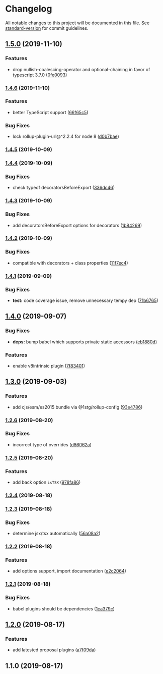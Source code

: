 # Changelog

All notable changes to this project will be documented in this file. See [standard-version](https://github.com/conventional-changelog/standard-version) for commit guidelines.

## [1.5.0](https://github.com/rx-ts/babel-preset-proposal-typescript/compare/v1.4.6...v1.5.0) (2019-11-10)


### Features

* drop nullish-coalescing-operator and optional-chaining in favor of typescript 3.7.0 ([0fe0093](https://github.com/rx-ts/babel-preset-proposal-typescript/commit/0fe0093e22c60c8a04846e643c8998ff5c28fc29))

### [1.4.6](https://github.com/rx-ts/babel-preset-proposal-typescript/compare/v1.4.5...v1.4.6) (2019-11-10)


### Features

* better TypeScript support ([66f65c5](https://github.com/rx-ts/babel-preset-proposal-typescript/commit/66f65c51bec7d4c67eb1d3f65438a831b2dfe67d))


### Bug Fixes

* lock rollup-plugin-url@^2.2.4 for node 8 ([d0b7bae](https://github.com/rx-ts/babel-preset-proposal-typescript/commit/d0b7baead76b14384326ad72acf1ee1e51409940))

### [1.4.5](https://github.com/rx-ts/babel-preset-proposal-typescript/compare/v1.4.4...v1.4.5) (2019-10-09)

### [1.4.4](https://github.com/rx-ts/babel-preset-proposal-typescript/compare/v1.4.3...v1.4.4) (2019-10-09)


### Bug Fixes

* check typeof decoratorsBeforeExport ([336dc46](https://github.com/rx-ts/babel-preset-proposal-typescript/commit/336dc4613f188b7a3250ab33acc3bbbddf82f996))

### [1.4.3](https://github.com/rx-ts/babel-preset-proposal-typescript/compare/v1.4.2...v1.4.3) (2019-10-09)


### Bug Fixes

* add decoratorsBeforeExport options for decorators ([1b84269](https://github.com/rx-ts/babel-preset-proposal-typescript/commit/1b84269d54bbf72b10322d2c07155ea8b128a546))

### [1.4.2](https://github.com/rx-ts/babel-preset-proposal-typescript/compare/v1.4.1...v1.4.2) (2019-10-09)


### Bug Fixes

* compatible with decorators + class properties ([11f7ec4](https://github.com/rx-ts/babel-preset-proposal-typescript/commit/11f7ec4cf72e7ba63705cc0d3b297b04ff1a28ec))

### [1.4.1](https://github.com/rx-ts/babel-preset-proposal-typescript/compare/v1.4.0...v1.4.1) (2019-09-09)


### Bug Fixes

* **test:** code coverage issue, remove unnecessary tempy dep ([71b6765](https://github.com/rx-ts/babel-preset-proposal-typescript/commit/71b6765))

## [1.4.0](https://github.com/rx-ts/babel-preset-proposal-typescript/compare/v1.3.0...v1.4.0) (2019-09-07)


### Bug Fixes

* **deps:** bump babel which supports private static accessors ([eb1880d](https://github.com/rx-ts/babel-preset-proposal-typescript/commit/eb1880d))


### Features

* enable v8intrinsic plugin ([7f83401](https://github.com/rx-ts/babel-preset-proposal-typescript/commit/7f83401))

## [1.3.0](https://github.com/rx-ts/babel-preset-proposal-typescript/compare/v1.2.6...v1.3.0) (2019-09-03)


### Features

* add cjs/esm/es2015 bundle via @1stg/rollup-config ([93e4786](https://github.com/rx-ts/babel-preset-proposal-typescript/commit/93e4786))

### [1.2.6](https://github.com/JounQin/babel-preset-proposal-typescript/compare/v1.2.5...v1.2.6) (2019-08-20)


### Bug Fixes

* incorrect type of overrides ([d86062a](https://github.com/JounQin/babel-preset-proposal-typescript/commit/d86062a))

### [1.2.5](https://github.com/JounQin/babel-preset-proposal-typescript/compare/v1.2.4...v1.2.5) (2019-08-20)


### Features

* add back option `isTSX` ([978fa86](https://github.com/JounQin/babel-preset-proposal-typescript/commit/978fa86))

### [1.2.4](https://github.com/JounQin/babel-preset-proposal-typescript/compare/v1.2.3...v1.2.4) (2019-08-18)

### [1.2.3](https://github.com/JounQin/babel-preset-proposal-typescript/compare/v1.2.2...v1.2.3) (2019-08-18)


### Bug Fixes

* determine jsx/tsx automatically ([56a08a2](https://github.com/JounQin/babel-preset-proposal-typescript/commit/56a08a2))

### [1.2.2](https://github.com/JounQin/babel-preset-proposal-typescript/compare/v1.2.1...v1.2.2) (2019-08-18)


### Features

* add options support, import documentation ([e2c2064](https://github.com/JounQin/babel-preset-proposal-typescript/commit/e2c2064))

### [1.2.1](https://github.com/JounQin/babel-preset-proposal-typescript/compare/v1.2.0...v1.2.1) (2019-08-18)


### Bug Fixes

* babel plugins should be dependencies ([1ca379c](https://github.com/JounQin/babel-preset-proposal-typescript/commit/1ca379c))

## [1.2.0](https://github.com/JounQin/babel-preset-proposal-typescript/compare/v1.1.0...v1.2.0) (2019-08-17)


### Features

* add latested proposal plugins ([a7f09da](https://github.com/JounQin/babel-preset-proposal-typescript/commit/a7f09da))

## 1.1.0 (2019-08-17)
